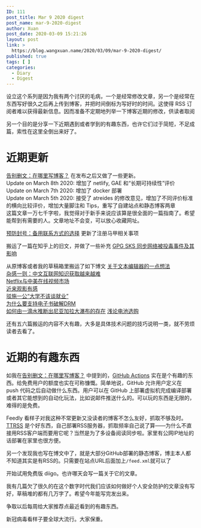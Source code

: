 ```yaml
---
ID: 111
post_title: Mar 9 2020 digest
post_name: mar-9-2020-digest
author: Xuan
post_date: 2020-03-09 15:21:26
layout: post
link: >
  https://blog.wangxuan.name/2020/03/09/mar-9-2020-digest/
published: true
tags: [ ]
categories:
  - Diary
  - Digest
---
```

设立这个系列是因为我有两个讨厌的毛病，一个是经常修改文章，另一个是经常在东西写好很久之后再上传到博客，并把时间倒标为写好时的时间。这使得 RSS 订阅者难以获得最新信息。因而准备不定期地列举一下博客近期的修改，供读者取阅

另一个目的是分享一下近期遇到或者学到的有趣东西，也许它们过于简短，不足成篇，索性在这里全倒出来好了。

# 近期更新

[告别删文：在哪里写博客？](https://blog.wangxuan.name/2020/03/04/where-to-host-my-blog/) 在发布之后又做了一些更新。  
Update on March 8th 2020: 增加了 netlify, GAE 和“长期可持续性”评价  
Update on March 7th 2020: 增加了 docker 部署  
Update on March 5th 2020: 接受了 atreides 的修改意见，增加了不同评价标准的横向比较评价，增加大量脚注和 Tips，重写了自建站点和静态博客两章  
这篇文章一万七千字啦，我觉得对于新手来说应该算是很全面的一篇指南了。希望能帮到有需要的人。文章地址不会变，可以放心收藏网址。

[预防封号：备用联系方式的选择](https://blog.wangxuan.name/2020/02/21/plan-b-after-account-closed/) 更新了注册马甲相关事项

搬运了一篇在知乎上的旧文，并做了一些补充
[GPG SKS 同步网络被投毒事件及其影响](https://blog.wangxuan.name/2019/11/30/gpg-sks-network-poisoned/)

从原博客或者我的草稿箱里搬运了如下博文
[关于文本编辑器的一点想法](https://blog.wangxuan.name/2019/05/09/some-thoughts-on-text-editor/)  
[杂感一则：中文互联网知识获取越来越难](https://blog.wangxuan.name/2018/11/21/difficultier-learn-knowledge-chinese/)  
[Netflix与中美在线视频市场](https://blog.wangxuan.name/2017/06/13/can-netflix-win-china/)  
[近来观影有感](https://blog.wangxuan.name/2016/05/27/%e8%bf%91%e6%9d%a5%e8%a7%82%e5%bd%b1%e6%9c%89%e6%84%9f/)  
[驳施一公“大学不该谈就业”](https://blog.wangxuan.name/2014/09/23/disagree-shi-yigong-university-industry/)  
[为什么要支持电子书破解DRM](https://blog.wangxuan.name/2013/06/12/why-against-drm/)  
[如何由一滴水推断出尼亚加拉大瀑布的存在](https://blog.wangxuan.name/2012/02/22/infer-niagara-drop-water/)
[浅论电池选购](https://blog.wangxuan.name/2011/03/06/choose-the-right-battery/)

还有五六篇搬运的内容不大有趣，大多是具体技术问题的技巧说明一类，就不劳烦读者去看了。

# 近期的有趣东西

如我在[告别删文：在哪里写博客？](https://blog.wangxuan.name/2020/03/04/where-to-host-my-blog/) 中提到的，[GitHub Actions](https://github.com/features/actions) 实在是个有趣的东西。给免费用户的额度也实在可称慷慨。简单地说，GitHub 允许用户定义在 push 代码之后自动做什么东西。用户可以在 GitHub 上部署虚拟机完成编译部署或者其它能想到的自动化玩法，比如说邮件推送什么的。可以玩的东西是无限的，难得的是免费。

Feedly 看样子对我这种不常更新又没读者的博客不怎么友好，抓取不够及时。[TTRSS](https://tt-rss.org/) 是个好东西，自己部署RSS服务器，抓取频率自己说了算——为什么不直接用RSS客户端而要用它呢？当然是为了多设备阅读同步啦。家里有公网IP地址的话部署在家里也很方便。

另一个发现我也写在博文中了，就是大部分GitHub部署的静态博客，博主本人都不知道其实是有RSS的。只需要在站点URL后面加上`/feed.xml`就可以了

开始试用免费版 diigo。也许哪天会写一篇关于它的文章。

我有几篇欠了很久的在这个数字时代我们应该如何做好个人安全防护的文章没有写好，草稿堆的都有几万字了。希望今年能写完发出来。

争取以后每周给大家推荐点最近看到的有趣东西。

新冠病毒看样子要全球大流行。大家保重。
